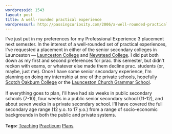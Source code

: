 ```yaml
--- 
wordpressid: 1543
layout: post
title: A well-rounded practical experience
wordpressurl: http://passingcuriosity.com/2006/a-well-rounded-practical-experience/
---
```

I've just put in my preferences for my Professional Experience 3 placement next semester. In the interest of a well-rounded set of practical experiences, I've requested a placement in either of the  senior secondary colleges in Launceston &mdash; <a href="http://www.launc.tased.edu.au/">Launceston College</a> and <a href="http://www.newstead.tased.edu.au/">Newstead College</a>. I did put both down as my first and second preferences for prac. this semester, but didn't reckon with exams, or whatever else made them decline prac. students (or, maybe, just me). Once I have some senior secondary experience, I'm planning on doing my internship at one of the private schools, hopefully <a href="http://www.soc.tas.edu.au/">Scotch Oakburn College</a> or the <a href="http://www.lcgs.tas.edu.au/">Launceston Church Grammar School</a>.<br /><br />If everything goes to plan, I'll have had six weeks in public secondary schools (7-10), four weeks in a public senior secondary school (11-12), and about seven weeks in a private secondary school. I'll have covered the full secondary age range (12 y.o. to 17 y.o.) from a range of socio-economic backgrounds in both the public and private systems.<br /><br /><span class="tags"><strong>Tags:</strong><!--<br />--> <a rel="tag" href="http://del.icio.us/thsutton/teaching">Teaching</a><!--<br />--> <a rel="tag" href="http://del.icio.us/thsutton/practicum">Practicum</a><!--<br />--> <a rel="tag" href="http://del.icio.us/thsutton/plans">Plans</a><!--<br />--></span>
